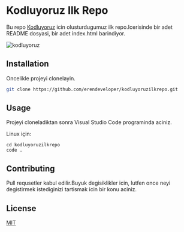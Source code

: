 # Kodluyoruz Ilk Repo
Bu repo [Kodluyoruz](https://www.kodluyoruz.org) icin olusturdugumuz ilk repo.Icerisinde  bir adet README dosyasi, bir adet index.html barindiyor.

![kodluyoruz](https://cdn.sanity.io/images/9kdepi1d/production/65c832d202a503b15d99e628f4313782f3ef50db-300x62.png)

## Installation

Oncelikle projeyi clonelayin.
```bash
git clone https://github.com/erendeveloper/kodluyoruzilkrepo.git
```

## Usage
Projeyi cloneladiktan sonra Visual Studio Code programinda aciniz.

Linux için:
```linux
cd kodluyoruzilkrepo
code .
```

## Contributing
Pull requsetler kabul edilir.Buyuk degisiklikler icin, lutfen once neyi degistirmek istediginizi tartismak icin bir konu aciniz.

## License
[MIT](https://choosealicense.com/licenses/mit/)

